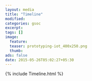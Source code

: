 ```yaml
---
layout: media
title: "Timeline"
modified:
categories: gsoc
excerpt:
tags: []
image:
  feature:
  teaser: prototyping-iot_400x250.png
  thumb:
ads: false
date: 2015-05-26T05:02:27+05:30
---
```

{% include Timeline.html %}
